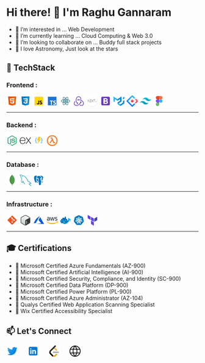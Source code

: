 # Hi there! 👋 I'm Raghu Gannaram

-   👀 I’m interested in ... Web Development
-   🌱 I’m currently learning ... Cloud Computing & Web 3.0
-   💞️ I’m looking to collaborate on ... Buddy full stack projects
-   🔭 I love Astronomy, Just look at the stars

## 🔧 TechStack

### Frontend :

<img align="left" alt="HTML5" style="width:30px; margin-right:5px" src="./assets/html.png" />
<img align="left" alt="CSS3" style="width:30px; margin-right:5px" src="./assets/css.png" />
<img align="left" alt="JavaScript" style="width:30px; margin-right:5px" src="./assets/javascript.png" />
<img align="left" alt="CTypeScriptS3" style="width:30px; margin-right:5px" src="./assets/typescript.png" />
<img align="left" alt="ReactJS" style="width:30px; margin-right:5px" src="./assets/reactjs.png" />
<img align="left" alt="ReduxJS" style="width:30px; margin-right:5px" src="./assets/reduxjs.png" />
<img align="left" alt="NextJS" style="width:30px; margin-right:5px" src="./assets/nextjs.png" />
<img align="left" alt="Bootstrap" style="width:30px; margin-right:5px" src="./assets/bootstrap.png" />
<img align="left" alt="Material UI" style="width:30px; margin-right:5px" src="./assets/materialui.png" />
<img align="left" alt="Ant Design" style="width:30px; margin-right:5px" src="./assets/antdesign.png" />
<img align="left" alt="Tailwind CSS" style="width:30px; margin-right:5px" src="./assets/tailwind.png" />
<img align="left" alt="Figma" style="width:30px; margin-right:5px" src="./assets/figma.png" />
<br clear="left" />

---

### Backend :

<img align="left" alt="NodeJS" style="width:30px; margin-right:5px" src="./assets/nodejs.png" />
<img align="left" alt="ExpressJS" style="width:30px; margin-right:5px" src="./assets/expressjs.svg" />
<img align="left" alt="Azure Functions" style="width:30px; margin-right:5px" src="./assets/azureFunctions.png" />
<img align="left" alt="AWS Lambda" style="width:30px; margin-right:5px" src="./assets/awsLambda.png" />
<br clear="left" />

---

### Database :

<img align="left" alt="MongoDB" style="width:30px; margin-right:5px" src="./assets/mongodb.png" />
<img align="left" alt="MySQL" style="width:30px; margin-right:5px" src="./assets/mysql.png" />
<img align="left" alt="PostgreSQL" style="width:30px; margin-right:5px" src="./assets/postgresql.png" />
<br clear="left" />

---

### Infrastructure :

<img align="left" alt="Git" style="width:30px; margin-right:5px" src="./assets/git.png" />
<img align="left" alt="Bash" style="width:30px; margin-right:5px" src="./assets/bash.png" />
<img align="left" alt="Azure" style="width:30px; margin-right:5px" src="./assets/azure.png" />
<img align="left" alt="AWS" style="width:30px; margin-right:5px" src="./assets/aws.png" />
<img align="left" alt="Docker" style="width:30px; margin-right:5px" src="./assets/docker.png" />
<img align="left" alt="Kubernetes" style="width:30px; margin-right:5px" src="./assets/kubernetes.png" />
<img align="left" alt="Terraform" style="width:30px; margin-right:5px" src="./assets/terraform.png" />
<br clear="left" />

---

## 🎓 Certifications

-   🏅 Microsoft Certified Azure Fundamentals (AZ-900)
-   🏅 Microsoft Certified Artificial Intelligence (AI-900)
-   🏅 Microsoft Certified Security, Compliance, and Identity (SC-900)
-   🏅 Microsoft Certified Data Platform (DP-900)
-   🏅 Microsoft Certified Power Platform (PL-900)
-   🏅 Microsoft Certified Azure Administrator (AZ-104)
-   🏅 Qualys Certified Web Application Scanning Specialist
-   🏅 Wix Certified Accessibility Specialist

## 📫 Let's Connect

<div style="display:flex">
<a href="https://twitter.com/steve_1729" style="margin-right:20px">
  <img src="./assets/twitter.png" alt="Twitter" width="30" height="30" style="margin-right:5px;">
</a>

<a href="https://www.linkedin.com/in/raghugannaram/" style="margin-right:20px">
  <img src="./assets/linkedin.png" alt="LinkedIn" width="30" height="30" style="margin-right:5px;">
</a>

<a href="https://leetcode.com/NeoTheMatrixCoder/" style="margin-right:20px">
  <img src="./assets/leetcode.png" alt="Leetcode" width="30" height="30" style="margin-right:5px;">
</a>

<a href="https://raghugannaram.com" style="margin-right:20px">
  <img src="./assets/internet.png" alt="Portfolio" width="30" height="30" style="margin-right:5px;">
</a>
</div>
